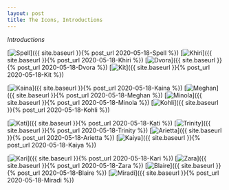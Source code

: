 ```yaml
---
layout: post
title: The Icons, Introductions
---
```

_Introductions_

 [![Spell](/assets/artwork/IconProjects/IconIntros/Spell/Spell_ClickIcon.png)]({{ site.baseurl }}{% post_url 2020-05-18-Spell %})
 [![Khiri](/assets/artwork/IconProjects/IconIntros/Khiri/Khiri_ClickIcon.png)]({{ site.baseurl }}{% post_url 2020-05-18-Khiri %})
 [![Dvora](/assets/artwork/IconProjects/IconIntros/Dvora/Dvora_ClickIcon.png)]({{ site.baseurl }}{% post_url 2020-05-18-Dvora %})
 [![Kit](/assets/artwork/IconProjects/IconIntros/Kit/Kit_ClickIcon.png)]({{ site.baseurl }}{% post_url 2020-05-18-Kit %})

 [![Kaina](/assets/artwork/IconProjects/IconIntros/Kaina/Kaina_ClickIcon.png)]({{ site.baseurl }}{% post_url 2020-05-18-Kaina %})
 [![Meghan](/assets/artwork/IconProjects/IconIntros/Meghan/Meghan_ClickIcon.png)]({{ site.baseurl }}{% post_url 2020-05-18-Meghan %})
 [![Minola](/assets/artwork/IconProjects/IconIntros/Minola/Minola_ClickIcon.png)]({{ site.baseurl }}{% post_url 2020-05-18-Minola %})
 [![Kohli](/assets/artwork/IconProjects/IconIntros/Kohli/Kohli_ClickIcon.png)]({{ site.baseurl }}{% post_url 2020-05-18-Kohli %})

 [![Kati](/assets/artwork/IconProjects/IconIntros/Kati/Kati_ClickIcon.png)]({{ site.baseurl }}{% post_url 2020-05-18-Kati %})
 [![Trinity](/assets/artwork/IconProjects/IconIntros/Trinity/Trinity_ClickIcon.png)]({{ site.baseurl }}{% post_url 2020-05-18-Trinity %})
 [![Arietta](/assets/artwork/IconProjects/IconIntros/Arietta/Arietta_ClickIcon.png)]({{ site.baseurl }}{% post_url 2020-05-18-Arietta %})
 [![Kaiya](/assets/artwork/IconProjects/IconIntros/Kaiya/Kaiya_ClickIcon.png)]({{ site.baseurl }}{% post_url 2020-05-18-Kaiya %})

 [![Kari](/assets/artwork/IconProjects/IconIntros/Kari/Kari_ClickIcon.png)]({{ site.baseurl }}{% post_url 2020-05-18-Kari %})
 [![Zara](/assets/artwork/IconProjects/IconIntros/Zara/Zara_ClickIcon.png)]({{ site.baseurl }}{% post_url 2020-05-18-Zara %})
 [![Blaire](/assets/artwork/IconProjects/IconIntros/Blaire/Blaire_ClickIcon.png)]({{ site.baseurl }}{% post_url 2020-05-18-Blaire %})
 [![Miradi](/assets/artwork/IconProjects/IconIntros/Miradi/Miradi_ClickIcon.png)]({{ site.baseurl }}{% post_url 2020-05-18-Miradi %})